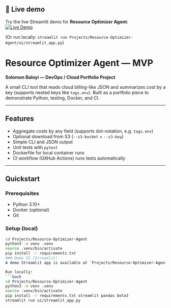 ## 🔗 Live demo
Try the live Streamlit demo for **Resource Optimizer Agent**:  
[![Live Demo](https://img.shields.io/badge/Live%20Demo-Streamlit-orange)](https://devops-journey-2025-wgejdo27fum2ckakg26ww2.streamlit.app/)

(Or run locally: `streamlit run Projects/Resource-Optimizer-Agent/ui/streamlit_app.py`)

# Resource Optimizer Agent — MVP

**Solomon Baloyi — DevOps / Cloud Portfolio Project**

A small CLI tool that reads cloud billing-like JSON and summarizes cost by a key (supports nested keys like `tags.env`). Built as a portfolio piece to demonstrate Python, testing, Docker, and CI.

---

## Features
- Aggregate costs by any field (supports dot-notation, e.g. `tags.env`)
- Optional download from S3 (`--s3-bucket` + `--s3-key`)
- Simple CLI and JSON output
- Unit tests with `pytest`
- Dockerfile for local container runs
- CI workflow (GitHub Actions) runs tests automatically

---

## Quickstart

### Prerequisites
- Python 3.10+
- Docker (optional)
- Git

### Setup (local)
```bash
cd Projects/Resource-Optimizer-Agent
python3 -m venv .venv
source .venv/bin/activate
pip install -r requirements.txt
### Demo UI (Streamlit)
A demo Streamlit app is available at `Projects/Resource-Optimizer-Agent/ui/streamlit_app.py`.

Run locally:
```bash
cd Projects/Resource-Optimizer-Agent
python3 -m venv .venv
source .venv/bin/activate
pip install -r requirements.txt streamlit pandas boto3
streamlit run ui/streamlit_app.py
